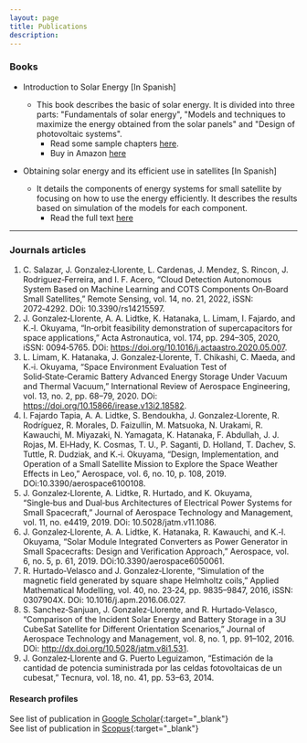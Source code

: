 ```yaml
---
layout: page
title: Publications
description:
---
```


### Books

<!-- <img src="assets/images/CaratulaLibroEsmall.jpg" alt="title" align="left" style="padding:5px" width="100px"}> -->

- Introduction to Solar Energy [In Spanish]
  - This book describes the basic of solar energy. It is divided into three parts: "Fundamentals of solar energy", "Models and techniques to maximize the energy obtained from the solar panels" and "Design of photovoltaic systems".
    - Read some sample chapters [here](https://libros.jesusgonzalez.co/energ%C3%ADa-solar.html).
    - Buy in Amazon [here](https://www.amazon.com/dp/9584926365)

- Obtaining solar energy and its efficient use in satellites  [In Spanish]
  - It details the components of energy systems for small satellite by focusing on how to use the energy efficiently. It describes the results based on simulation of the models for each component.
    - Read the full text [here](https://repository.usergioarboleda.edu.co/bitstream/handle/11232/652/obtenci%c3%b3n%20energ%c3%ada%20sat%c3%a9lites.pdf?sequence=8&isAllowed=y)

--------------------------------------------------------------------------------
### Journals articles

1. C. Salazar, J. Gonzalez‑Llorente, L. Cardenas, J. Mendez, S. Rincon, J. Rodriguez‑Ferreira, and I. F. Acero, “Cloud Detection Autonomous System Based on Machine Learning and COTS Components On‑Board Small Satellites,” Remote
Sensing, vol. 14, no. 21, 2022, iSSN: 2072‑4292. DOi: 10.3390/rs14215597.
2. J. Gonzalez‑Llorente, A. A. Lidtke, K. Hatanaka, L. Limam, I. Fajardo, and K.‑I. Okuyama, “In‑orbit feasibility demonstration of supercapacitors for space applications,” Acta Astronautica, vol. 174, pp. 294–305, 2020, iSSN: 0094‑5765. DOi: https://doi.org/10.1016/j.actaastro.2020.05.007.
3. L. Limam, K. Hatanaka, J. Gonzalez‑Llorente, T. Chikashi, C. Maeda, and K.‑i. Okuyama, “Space Environment Evaluation Test of Solid‑State‑Ceramic Battery Advanced Energy Storage Under Vacuum and Thermal Vacuum,” International Review of Aerospace Engineering, vol. 13, no. 2, pp. 68–79, 2020. DOi: https://doi.org/10.15866/irease.v13i2.18582.
4. I. Fajardo Tapia, A. A. Lidtke, S. Bendoukha, J. Gonzalez‑Llorente, R. Rodríguez, R. Morales, D. Faizullin, M. Matsuoka, N. Urakami, R. Kawauchi, M. Miyazaki, N. Yamagata, K. Hatanaka, F. Abdullah, J. J. Rojas, M. El‑Hady, K. Cosmas, T. U., P. Saganti, D. Holland, T. Dachev, S. Tuttle, R. Dudziak, and K.‑i. Okuyama, “Design, Implementation, and Operation of a Small Satellite Mission to Explore the Space Weather Effects in Leo,” Aerospace, vol. 6, no. 10, p. 108, 2019. DOi:10.3390/aerospace6100108.
5. J. Gonzalez‑Llorente, A. Lidtke, R. Hurtado, and K. Okuyama, “Single‑bus and Dual‑bus Architectures of Electrical Power Systems for Small Spacecraft,” Journal of Aerospace Technology and Management, vol. 11, no. e4419, 2019. DOi: 10.5028/jatm.v11.1086.
6. J. Gonzalez‑Llorente, A. A. Lidtke, K. Hatanaka, R. Kawauchi, and K.‑I. Okuyama, “Solar Module Integrated Converters as Power Generator in Small Spacecrafts: Design and Verification Approach,” Aerospace, vol. 6, no. 5, p. 61, 2019. DOi:10.3390/aerospace6050061.
7. R. Hurtado‑Velasco and J. Gonzalez‑Llorente, “Simulation of the magnetic field generated by square shape Helmholtz coils,” Applied Mathematical Modelling, vol. 40, no. 23‑24, pp. 9835–9847, 2016, iSSN: 0307904X. DOi: 10.1016/j.apm.2016.06.027.
8. S. Sanchez‑Sanjuan, J. Gonzalez‑Llorente, and R. Hurtado‑Velasco, “Comparison of the Incident Solar Energy and
Battery Storage in a 3U CubeSat Satellite for Different Orientation Scenarios,” Journal of Aerospace Technology and
Management, vol. 8, no. 1, pp. 91–102, 2016. DOi: http://dx.doi.org/10.5028/jatm.v8i1.531.
9. J. Gonzalez‑Llorente and G. Puerto Leguizamon, “Estimación de la cantidad de potencia suministrada por las celdas fotovoltaicas de un cubesat,” Tecnura, vol. 18, no. 41, pp. 53–63, 2014.

#### Research profiles

See list of publication in [Google Scholar](https://scholar.google.com/citations?hl=es&user=pBC8EsoAAAAJ&view_op=list_works&sortby=pubdate){:target="_blank"}\
See list of publication in [Scopus](https://www.scopus.com/authid/detail.uri?authorId=35090267300){:target="_blank"}
